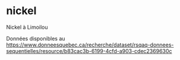 # nickel
Nickel à Limoilou

Données disponibles au https://www.donneesquebec.ca/recherche/dataset/rsqaq-donnees-sequentielles/resource/b83cac3b-6199-4cfd-a903-cdec2369630c
